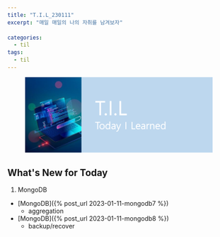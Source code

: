 ```yaml
---
title: "T.I.L_230111"
excerpt: "매일 매일의 나의 자취를 남겨보자"

categories:
  - til
tags:
  - til
---
```

<figure>
    <img src="/assets/images/til_image.png">
</figure>

## What's New for Today   

1. MongoDB 
  - [MongoDB]({% post_url 2023-01-11-mongodb7 %})
      - aggregation
  - [MongoDB]({% post_url 2023-01-11-mongodb8 %})
      - backup/recover

    